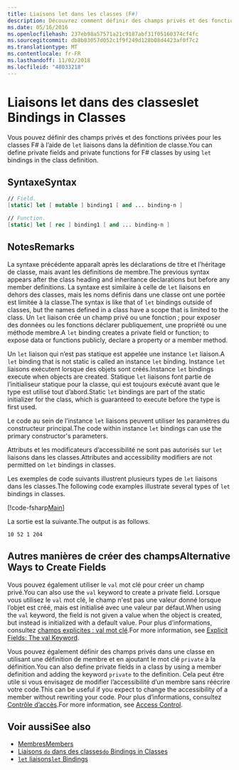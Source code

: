 ```yaml
---
title: Liaisons let dans les classes (F#)
description: Découvrez comment définir des champs privés et des fonctions privées pour les classes F# à l’aide de liaisons 'let' dans la définition de classe.
ms.date: 05/16/2016
ms.openlocfilehash: 237eb98a57571a21c9187abf31f05160374cf4fc
ms.sourcegitcommit: db8b83057d052c1f9f249d128b08d4423af0f7c2
ms.translationtype: MT
ms.contentlocale: fr-FR
ms.lasthandoff: 11/02/2018
ms.locfileid: "48033218"
---
```

# <a name="let-bindings-in-classes"></a><span data-ttu-id="8e766-103">Liaisons let dans des classes</span><span class="sxs-lookup"><span data-stu-id="8e766-103">let Bindings in Classes</span></span>

<span data-ttu-id="8e766-104">Vous pouvez définir des champs privés et des fonctions privées pour les classes F# à l’aide de `let` liaisons dans la définition de classe.</span><span class="sxs-lookup"><span data-stu-id="8e766-104">You can define private fields and private functions for F# classes by using `let` bindings in the class definition.</span></span>

## <a name="syntax"></a><span data-ttu-id="8e766-105">Syntaxe</span><span class="sxs-lookup"><span data-stu-id="8e766-105">Syntax</span></span>

```fsharp
// Field.
[static] let [ mutable ] binding1 [ and ... binding-n ]

// Function.
[static] let [ rec ] binding1 [ and ... binding-n ]
```

## <a name="remarks"></a><span data-ttu-id="8e766-106">Notes</span><span class="sxs-lookup"><span data-stu-id="8e766-106">Remarks</span></span>

<span data-ttu-id="8e766-107">La syntaxe précédente apparaît après les déclarations de titre et l’héritage de classe, mais avant les définitions de membre.</span><span class="sxs-lookup"><span data-stu-id="8e766-107">The previous syntax appears after the class heading and inheritance declarations but before any member definitions.</span></span> <span data-ttu-id="8e766-108">La syntaxe est similaire à celle de `let` liaisons en dehors des classes, mais les noms définis dans une classe ont une portée est limitée à la classe.</span><span class="sxs-lookup"><span data-stu-id="8e766-108">The syntax is like that of `let` bindings outside of classes, but the names defined in a class have a scope that is limited to the class.</span></span> <span data-ttu-id="8e766-109">Un `let` liaison crée un champ privé ou une fonction ; pour exposer des données ou les fonctions déclarer publiquement, une propriété ou une méthode membre.</span><span class="sxs-lookup"><span data-stu-id="8e766-109">A `let` binding creates a private field or function; to expose data or functions publicly, declare a property or a member method.</span></span>

<span data-ttu-id="8e766-110">Un `let` liaison qui n’est pas statique est appelée une instance `let` liaison.</span><span class="sxs-lookup"><span data-stu-id="8e766-110">A `let` binding that is not static is called an instance `let` binding.</span></span> <span data-ttu-id="8e766-111">Instance `let` liaisons exécutent lorsque des objets sont créés.</span><span class="sxs-lookup"><span data-stu-id="8e766-111">Instance `let` bindings execute when objects are created.</span></span> <span data-ttu-id="8e766-112">Statique `let` liaisons font partie de l’initialiseur statique pour la classe, qui est toujours exécuté avant que le type est utilisé tout d’abord.</span><span class="sxs-lookup"><span data-stu-id="8e766-112">Static `let` bindings are part of the static initializer for the class, which is guaranteed to execute before the type is first used.</span></span>

<span data-ttu-id="8e766-113">Le code au sein de l’instance `let` liaisons peuvent utiliser les paramètres du constructeur principal.</span><span class="sxs-lookup"><span data-stu-id="8e766-113">The code within instance `let` bindings can use the primary constructor's parameters.</span></span>

<span data-ttu-id="8e766-114">Attributs et les modificateurs d’accessibilité ne sont pas autorisés sur `let` liaisons dans les classes.</span><span class="sxs-lookup"><span data-stu-id="8e766-114">Attributes and accessibility modifiers are not permitted on `let` bindings in classes.</span></span>

<span data-ttu-id="8e766-115">Les exemples de code suivants illustrent plusieurs types de `let` liaisons dans les classes.</span><span class="sxs-lookup"><span data-stu-id="8e766-115">The following code examples illustrate several types of `let` bindings in classes.</span></span>

[!code-fsharp[Main](../../../../samples/snippets/fsharp/lang-ref-1/snippet3001.fs)]

<span data-ttu-id="8e766-116">La sortie est la suivante.</span><span class="sxs-lookup"><span data-stu-id="8e766-116">The output is as follows.</span></span>

```
10 52 1 204
```

## <a name="alternative-ways-to-create-fields"></a><span data-ttu-id="8e766-117">Autres manières de créer des champs</span><span class="sxs-lookup"><span data-stu-id="8e766-117">Alternative Ways to Create Fields</span></span>

<span data-ttu-id="8e766-118">Vous pouvez également utiliser le `val` mot clé pour créer un champ privé.</span><span class="sxs-lookup"><span data-stu-id="8e766-118">You can also use the `val` keyword to create a private field.</span></span> <span data-ttu-id="8e766-119">Lorsque vous utilisez le `val` mot clé, le champ n'est pas une valeur donné lorsque l’objet est créé, mais est initialisé avec une valeur par défaut.</span><span class="sxs-lookup"><span data-stu-id="8e766-119">When using the `val` keyword, the field is not given a value when the object is created, but instead is initialized with a default value.</span></span> <span data-ttu-id="8e766-120">Pour plus d’informations, consultez [champs explicites : val mot clé](explicit-fields-the-val-keyword.md).</span><span class="sxs-lookup"><span data-stu-id="8e766-120">For more information, see [Explicit Fields: The val Keyword](explicit-fields-the-val-keyword.md).</span></span>

<span data-ttu-id="8e766-121">Vous pouvez également définir des champs privés dans une classe en utilisant une définition de membre et en ajoutant le mot clé `private` à la définition.</span><span class="sxs-lookup"><span data-stu-id="8e766-121">You can also define private fields in a class by using a member definition and adding the keyword `private` to the definition.</span></span> <span data-ttu-id="8e766-122">Cela peut être utile si vous envisagez de modifier l’accessibilité d’un membre sans réécrire votre code.</span><span class="sxs-lookup"><span data-stu-id="8e766-122">This can be useful if you expect to change the accessibility of a member without rewriting your code.</span></span> <span data-ttu-id="8e766-123">Pour plus d’informations, consultez [Contrôle d’accès](../access-control.md).</span><span class="sxs-lookup"><span data-stu-id="8e766-123">For more information, see [Access Control](../access-control.md).</span></span>

## <a name="see-also"></a><span data-ttu-id="8e766-124">Voir aussi</span><span class="sxs-lookup"><span data-stu-id="8e766-124">See also</span></span>

- [<span data-ttu-id="8e766-125">Membres</span><span class="sxs-lookup"><span data-stu-id="8e766-125">Members</span></span>](index.md)
- [<span data-ttu-id="8e766-126">Liaisons `do` dans des classes</span><span class="sxs-lookup"><span data-stu-id="8e766-126">`do` Bindings in Classes</span></span>](do-bindings-in-classes.md)
- [<span data-ttu-id="8e766-127">`let` liaisons</span><span class="sxs-lookup"><span data-stu-id="8e766-127">`let` Bindings</span></span>](../functions/let-bindings.md)
